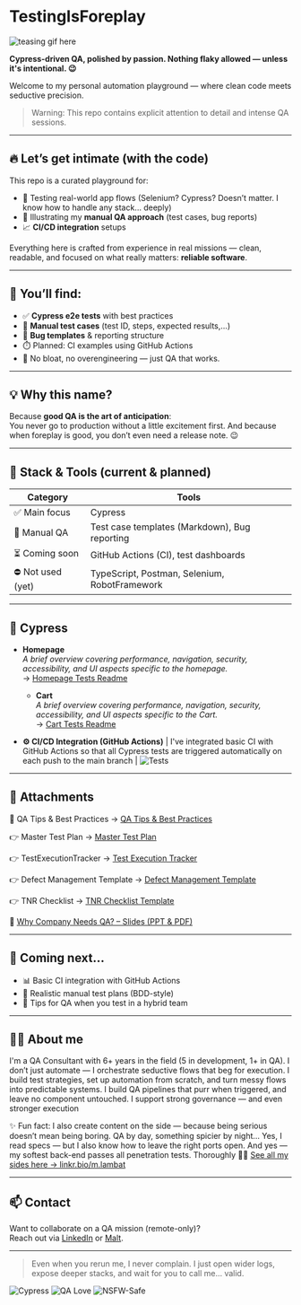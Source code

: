 # TestingIsForeplay

![teasing gif here](https://media4.giphy.com/media/v1.Y2lkPTc5MGI3NjExMHFyZnBwZnk3YzV2NGQ5dDh4dTZocHRnYTU0dHRnY3hod3gyejZuNSZlcD12MV9pbnRlcm5hbF9naWZfYnlfaWQmY3Q9Zw/26ybuKc5xTF2gC5na/giphy.gif)

**Cypress-driven QA, polished by passion. Nothing flaky allowed — unless it's intentional. 😉**

Welcome to my personal automation playground — where clean code meets seductive precision.
> Warning: This repo contains explicit attention to detail and intense QA sessions.

---

## 🔥 Let’s get intimate (with the code)

This repo is a curated playground for:

- 🔬 Testing real-world app flows (Selenium? Cypress? Doesn’t matter. I know how to handle any stack… deeply)
- 🧠 Illustrating my **manual QA approach** (test cases, bug reports)
- 📈 **CI/CD integration** setups

Everything here is crafted from experience in real missions — clean, readable, and focused on what really matters: **reliable software**.

---

## 💚 You’ll find:

- ✅ **Cypress e2e tests** with best practices 
- 📝 **Manual test cases** (test ID, steps, expected results,...)
- 🐞 **Bug templates** & reporting structure
- ⏱️ Planned: CI examples using GitHub Actions
- 👀 No bloat, no overengineering — just QA that works.

---

## 💡 Why this name?

Because **good QA is the art of anticipation**:   
You never go to production without a little excitement first. 
And because when foreplay is good, you don’t even need a release note. 😉

---
## 🧪 Stack & Tools (current & planned)

| Category | Tools |
|---|---|
| ✅ Main focus | Cypress |
| 🧠 Manual QA | Test case templates (Markdown), Bug reporting |
| ⏳ Coming soon | GitHub Actions (CI), test dashboards |
| ⛔ Not used (yet) | TypeScript, Postman, Selenium, RobotFramework |

---

## 📁 Cypress

- **Homepage**  
  *A brief overview covering performance, navigation, security, accessibility, and UI aspects specific to the homepage.*  
  → [Homepage Tests Readme](cypress/e2e/Homepage/README.md)
  - **Cart**  
  *A brief overview covering performance, navigation, security, accessibility, and UI aspects specific to the Cart.*  
  → [Cart Tests Readme](cypress/e2e/Cart/README.md)
  
- **⚙️ CI/CD Integration (GitHub Actions)** | I've integrated basic CI with GitHub Actions so that all Cypress tests are triggered automatically on each push to the main branch |
![Tests](https://github.com/molambat/TestingIsForeplay/actions/workflows/cypress.yml/badge.svg)

---
## 📎 Attachments

🧠 QA Tips & Best Practices
→ [QA Tips & Best Practices](./Docs/QA_Tips_Best_Practices.md)

👉 Master Test Plan
→ [Master Test Plan](./Docs/MasterTestPlan/Master_test_Plan.md)

👉 TestExecutionTracker
→ [Test Execution Tracker](./Docs/Test%20Execution%20Tracker/Test_Execution_Tracker.md)

👉 Defect Management Template
→ [Defect Management Template](./Docs/Defect%20Management%20Template/Defect_Management_Template.md)

👉 TNR Checklist
→ [TNR Checklist Template](./Docs/TNR%20Checklist/TNR_Checklist.md)

🎯 [Why Company Needs QA? – Slides (PPT & PDF)](./Docs/Why_QA)

---

## 🤖 Coming next...

- 📊 Basic CI integration with GitHub Actions
- 📁 Realistic manual test plans (BDD-style)
- 📱 Tips for QA when you test in a hybrid team

---

## 👩‍💻 About me

I'm a QA Consultant with 6+ years in the field (5 in development, 1+ in QA).
I don’t just automate — I orchestrate seductive flows that beg for execution.
I build test strategies, set up automation from scratch, and turn messy flows into predictable systems.
I build QA pipelines that purr when triggered, and leave no component untouched.
I support strong governance — and even stronger execution

✨ Fun fact: I also create content on the side — because being serious doesn’t mean being boring.
QA by day, something spicier by night... 
Yes, I read specs — but I also know how to leave the right ports open. 
And yes — my softest back-end passes all penetration tests. Thoroughly 🍑✨
[See all my sides here → linkr.bio/m.lambat](https://linkr.bio/m.lambat)

---

## 📫 Contact

Want to collaborate on a QA mission (remote-only)?  
Reach out via [LinkedIn](https://www.linkedin.com/in/mohammad-lambat/) or [Malt](https://www.malt.fr/profile/mohammadlambat).

---

> Even when you rerun me, I never complain. I just open wider logs, expose deeper stacks, and wait for you to call me… valid.

![Cypress](https://img.shields.io/badge/Tested%20with-Cypress-6e40c9?logo=cypress&logoColor=white)
![QA Love](https://img.shields.io/badge/Flaky%20tests-not%20welcome-red)
![NSFW-Safe](https://img.shields.io/badge/NSFW%20approved-Yes%2C%20but%20classy-ff69b4)
